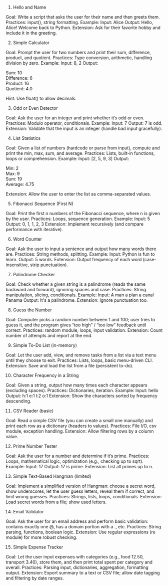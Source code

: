 1. Hello and Name

Goal: Write a script that asks the user for their name and then greets them.
Practices: input(), string formatting.
Example:
Input: Alice
Output: Hello, Alice! Welcome back to Python.
Extension: Ask for their favorite hobby and include it in the greeting.


2. Simple Calculator

Goal: Prompt the user for two numbers and print their sum, difference, product, and quotient.
Practices: Type conversion, arithmetic, handling division by zero.
Example:
Input: 8, 2
Output:

Sum: 10  
Difference: 6  
Product: 16  
Quotient: 4.0

Hint: Use float() to allow decimals.


3. Odd or Even Detector

Goal: Ask the user for an integer and print whether it’s odd or even.
Practices: Modulo operator, conditionals.
Example:
Input: 7
Output: 7 is odd.
Extension: Validate that the input is an integer (handle bad input gracefully).


4. List Statistics

Goal: Given a list of numbers (hardcode or parse from input), compute and print the min, max, sum, and average.
Practices: Lists, built-in functions, loops or comprehension.
Example:
Input: [2, 5, 9, 3]
Output:

Min: 2  
Max: 9  
Sum: 19  
Average: 4.75

Extension: Allow the user to enter the list as comma-separated values.


5. Fibonacci Sequence (First N)

Goal: Print the first n numbers of the Fibonacci sequence, where n is given by the user.
Practices: Loops, sequence generation.
Example:
Input: 5
Output: 0, 1, 1, 2, 3
Extension: Implement recursively (and compare performance with iterative).


6. Word Counter

Goal: Ask the user to input a sentence and output how many words there are.
Practices: String methods, splitting.
Example:
Input: Python is fun to learn.
Output: 5 words.
Extension: Output frequency of each word (case-insensitive, strip punctuation).


7. Palindrome Checker

Goal: Check whether a given string is a palindrome (reads the same backward and forward), ignoring spaces and case.
Practices: String manipulation, slicing, conditionals.
Example:
Input: A man a plan a canal Panama
Output: It's a palindrome.
Extension: Ignore punctuation too.


8. Guess the Number

Goal: Computer picks a random number between 1 and 100; user tries to guess it, and the program gives “too high” / “too low” feedback until correct.
Practices: random module, loops, input validation.
Extension: Count number of attempts and report at the end.


9. Simple To-Do List (in-memory)

Goal: Let the user add, view, and remove tasks from a list via a text menu until they choose to exit.
Practices: Lists, loops, basic menu-driven CLI.
Extension: Save and load the list from a file (persistent to-do).


10. Character Frequency in a String

Goal: Given a string, output how many times each character appears (excluding spaces).
Practices: Dictionaries, iteration.
Example:
Input: hello
Output: h:1 e:1 l:2 o:1
Extension: Show the characters sorted by frequency descending.


11. CSV Reader (basic)

Goal: Read a simple CSV file (you can create a small one manually) and print each row as a dictionary (headers to values).
Practices: File I/O, csv module, exception handling.
Extension: Allow filtering rows by a column value.


12. Prime Number Tester

Goal: Ask the user for a number and determine if it’s prime.
Practices: Loops, mathematical logic, optimization (e.g., checking up to sqrt).
Example:
Input: 17
Output: 17 is prime.
Extension: List all primes up to n.


13. Simple Text-Based Hangman (limited)

Goal: Implement a simplified version of Hangman: choose a secret word, show underscores, let the user guess letters, reveal them if correct, and limit wrong guesses.
Practices: Strings, lists, loops, conditionals.
Extension: Load secret words from a file; show used letters.


14. Email Validator

Goal: Ask the user for an email address and perform basic validation: contains exactly one @, has a domain portion with a ., etc.
Practices: String parsing, functions, boolean logic.
Extension: Use regular expressions (re module) for more robust checking.


15. Simple Expense Tracker

Goal: Let the user input expenses with categories (e.g., food 12.50, transport 3.40), store them, and then print total spent per category and overall.
Practices: Parsing input, dictionaries, aggregation, formatting output.
Extension: Export summary to a text or CSV file; allow date tagging and filtering by date ranges.